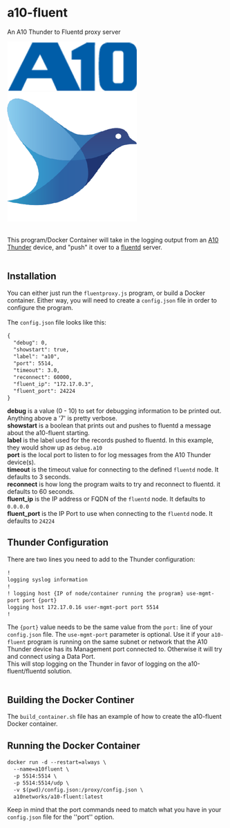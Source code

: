 # a10-fluent
An A10 Thunder to Fluentd proxy server

<img src="A10-logo-blue-2020.png" width=300px>&nbsp;&nbsp;&nbsp;&nbsp;<img src="fluent.png" width=300px><br>
<br>

This program/Docker Container will take in the logging output from an [A10 Thunder](https://www.a10networks.com/) device, and "push" it over to a [fluentd](https://www.fluentd.org/) server.<br>
<br>

## Installation
You can either just run the ``fluentproxy.js`` program, or build a Docker container.  Either way, you will need to create a ``config.json`` file in order to configure the program.<br>
<br>
The ``config.json`` file looks like this:

```
{
  "debug": 0,
  "showstart": true,
  "label": "a10",
  "port": 5514,
  "timeout": 3.0,
  "reconnect": 60000,
  "fluent_ip": "172.17.0.3",
  "fluent_port": 24224
}
```

**debug** is a value (0 - 10) to set for debugging information to be printed out. Anything above a '7' is pretty verbose.<br>
**showstart** is a boolean that prints out and pushes to fluentd a message about the a10-fluent starting.<br>
**label** is the label used for the records pushed to fluentd.  In this example, they would show up as ``debug.a10``<br>
**port** is the local port to listen to for log messages from the A10 Thunder device(s).<br>
**timeout** is the timeout value for connecting to the defined ``fluentd`` node. It defaults to 3 seconds.<br>
**reconnect** is how long the program waits to try and reconnect to fluentd. it defaults to 60 seconds.<br>
**fluent_ip** is the IP address or FQDN of the ``fluentd`` node. It defaults to ``0.0.0.0``<br>
**fluent_port** is the IP Port to use when connecting to the ``fluentd`` node. It defaults to ``24224``<br>

## Thunder Configuration
There are two lines you need to add to the Thunder configuration:

```
!
logging syslog information
!
! logging host {IP of node/container running the program} use-mgmt-port port {port}
logging host 172.17.0.16 user-mgmt-port port 5514
!
```

The ``{port}`` value needs to be the same value from the ``port:`` line of your ``config.json`` file. The ``use-mgmt-port`` parameter is optional. Use it if your ``a10-fluent`` program is running on the same subnet or network that the A10 Thunder device has its Management port connected to. Otherwise it will try and connect using a Data Port.<br>
This will stop logging on the Thunder in favor of logging on the a10-fluent/fluentd solution.<br>
<br>

## Building the Docker Continer
The ``build_container.sh`` file has an example of how to create the a10-fluent Docker container.<br>

## Running the Docker Container

```
docker run -d --restart=always \
  --name=a10fluent \
  -p 5514:5514 \
  -p 5514:5514/udp \
  -v $(pwd)/config.json:/proxy/config.json \
  a10networks/a10-fluent:latest
```

Keep in mind that the port commands need to match what you have in your ``config.json`` file for the ''port'' option.<br>
<br>

